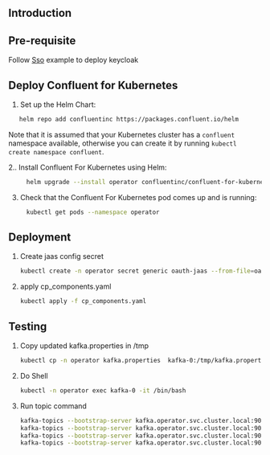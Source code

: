 ## Introduction

## Pre-requisite

Follow [Sso](../../keycloak/) example to deploy keycloak

## Deploy Confluent for Kubernetes

1. Set up the Helm Chart:
```bash
   helm repo add confluentinc https://packages.confluent.io/helm
```
Note that it is assumed that your Kubernetes cluster has a ``confluent`` namespace available, otherwise you can create it by running ``kubectl create namespace confluent``. 

2.. Install Confluent For Kubernetes using Helm:
```bash
     helm upgrade --install operator confluentinc/confluent-for-kubernetes --namespace operator
```
3. Check that the Confluent For Kubernetes pod comes up and is running:
```bash    
     kubectl get pods --namespace operator
```

## Deployment

1. Create jaas config secret
    ```bash
    kubectl create -n operator secret generic oauth-jaas --from-file=oauth.txt=oauth_jaas.txt
    ```
2. apply cp_components.yaml
    ```bash
    kubectl apply -f cp_components.yaml
    ```
   
## Testing

1. Copy updated kafka.properties in /tmp
    ```bash
    kubectl cp -n operator kafka.properties  kafka-0:/tmp/kafka.properties
    ```
2. Do Shell
   ```bash
   kubectl -n operator exec kafka-0 -it /bin/bash
   ```
3. Run topic command
   ```bash
   kafka-topics --bootstrap-server kafka.operator.svc.cluster.local:9071 --topic test-topic-internal --create --replication-factor 3 --command-config /tmp/kafka.properties
   kafka-topics --bootstrap-server kafka.operator.svc.cluster.local:9092 --topic test-topic-external --create --replication-factor 3 --command-config /tmp/kafka.properties
   kafka-topics --bootstrap-server kafka.operator.svc.cluster.local:9072 --topic test-topic-replication --create --replication-factor 3 --command-config /tmp/kafka.properties
   kafka-topics --bootstrap-server kafka.operator.svc.cluster.local:9094 --topic test-topic-custom --create --replication-factor 3 --command-config /tmp/kafka.properties
   ```